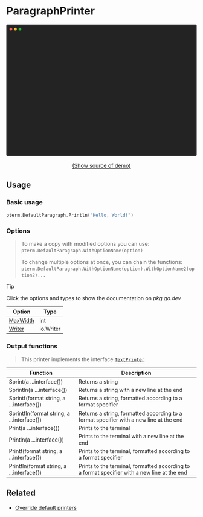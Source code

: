 # ParagraphPrinter

<!--
Replace all of the following strings with the current printer.
     paragraph Paragraph ParagraphPrinter DefaultParagraph
-->

![ParagraphPrinter Example](https://raw.githubusercontent.com/pterm/pterm/master/_examples/paragraph/animation.svg)

<p align="center"><a href="https://github.com/forvitinn/pterm/blob/master/_examples/paragraph/main.go" target="_blank">(Show source of demo)</a></p>

## Usage

### Basic usage

```go
pterm.DefaultParagraph.Println("Hello, World!")
```

### Options

> To make a copy with modified options you can use:
> `pterm.DefaultParagraph.WithOptionName(option)`
>
> To change multiple options at once, you can chain the functions:
> `pterm.DefaultParagraph.WithOptionName(option).WithOptionName2(option2)...`

> [!TIP]
> Click the options and types to show the documentation on _pkg.go.dev_

| Option                                                                              | Type      |
| ----------------------------------------------------------------------------------- | --------- |
| [MaxWidth](https://pkg.go.dev/github.com/forvitinn/pterm#ParagraphPrinter.WithMaxWidth) | int       |
| [Writer](https://pkg.go.dev/github.com/forvitinn/pterm#ParagraphPrinter.WithWriter)     | io.Writer |

### Output functions

> This printer implements the interface [`TextPrinter`](https://github.com/forvitinn/pterm/blob/master/interface_text_printer.go)

| Function                                   | Description                                                                                  |
| ------------------------------------------ | -------------------------------------------------------------------------------------------- |
| Sprint(a ...interface{})                   | Returns a string                                                                             |
| Sprintln(a ...interface{})                 | Returns a string with a new line at the end                                                  |
| Sprintf(format string, a ...interface{})   | Returns a string, formatted according to a format specifier                                  |
| Sprintfln(format string, a ...interface{}) | Returns a string, formatted according to a format specifier with a new line at the end       |
| Print(a ...interface{})                    | Prints to the terminal                                                                       |
| Println(a ...interface{})                  | Prints to the terminal with a new line at the end                                            |
| Printf(format string, a ...interface{})    | Prints to the terminal, formatted according to a format specifier                            |
| Printfln(format string, a ...interface{})  | Prints to the terminal, formatted according to a format specifier with a new line at the end |

## Related

- [Override default printers](docs/customizing/override-default-printer.md)

